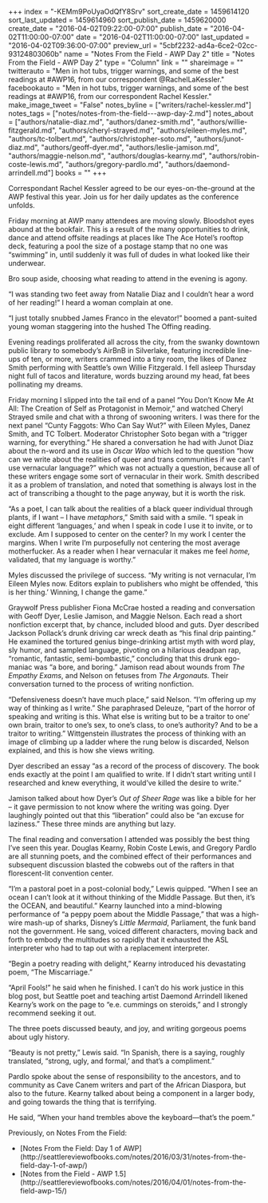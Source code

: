 +++
index = "-KEMm9PoUyaOdQfY8Srv"
sort_create_date = 1459614120
sort_last_updated = 1459614960
sort_publish_date = 1459620000
create_date = "2016-04-02T09:22:00-07:00"
publish_date = "2016-04-02T11:00:00-07:00"
date = "2016-04-02T11:00:00-07:00"
last_updated = "2016-04-02T09:36:00-07:00"
preview_url = "5cbf2232-ad4a-6ce2-02cc-93124803060b"
name = "Notes From the Field - AWP Day 2"
title = "Notes From the Field - AWP Day 2"
type = "Column"
link = ""
shareimage = ""
twitterauto = "Men in hot tubs, trigger warnings, and some of the best readings at #AWP16, from our correspondent @RachelLaKessler."
facebookauto = "Men in hot tubs, trigger warnings, and some of the best readings at #AWP16, from our correspondent Rachel Kessler."
make_image_tweet = "False"
notes_byline = ["writers/rachel-kessler.md"]
notes_tags = ["notes/notes-from-the-field---awp-day-2.md"]
notes_about = ["authors/natalie-diaz.md", "authors/danez-smith.md", "authors/willie-fitzgerald.md", "authors/cheryl-strayed.md", "authors/eileen-myles.md", "authors/tc-tolbert.md", "authors/christopher-soto.md", "authors/junot-diaz.md", "authors/geoff-dyer.md", "authors/leslie-jamison.md", "authors/maggie-nelson.md", "authors/douglas-kearny.md", "authors/robin-coste-lewis.md", "authors/gregory-pardlo.md", "authors/daemond-arrindell.md"]
books = ""
+++
<p class="intro">Correspondant Rachel Kessler agreed to be our eyes-on-the-ground at the AWP festival this year. Join us for her daily updates as the conference unfolds.</p>

Friday morning at AWP many attendees are moving slowly. Bloodshot eyes abound at the bookfair. This is a result of the many opportunities to drink, dance and attend offsite readings at places like The Ace Hotel’s rooftop deck, featuring a pool the size of a postage stamp that no one was “swimming” in, until suddenly it was full of dudes in what looked like their underwear.

Bro soup aside, choosing what reading to attend in the evening is agony. 

“I was standing two feet away from Natalie Diaz and I couldn’t hear a word of her reading!” I heard a woman complain at one. 

“I just totally snubbed James Franco in the elevator!” boomed a pant-suited young woman staggering into the hushed The Offing reading. 

Evening readings proliferated all across the city, from the swanky downtown public library to somebody’s AirBnB in Silverlake, featuring incredible line-ups of ten, or more, writers crammed into a tiny room, the likes of Danez Smith performing with Seattle’s own Willie Fitzgerald. I fell asleep Thursday night full of tacos and literature, words buzzing around my head, fat bees pollinating my dreams.

Friday morning I slipped into the tail end of a panel “You Don’t Know Me At All: The Creation of Self as Protagonist in Memoir,” and watched Cheryl Strayed smile and chat with a throng of swooning writers. I was there for the next panel “Cunty Faggots: Who Can Say Wut?” with Eileen Myles, Danez Smith, and TC Tolbert. Moderator Christopher Soto began with a “trigger warning, for everything.” He shared a conversation he had with Junot Diaz about the n-word and its use in _Oscar_ _Wao_ which led to the question “how can we write about the realities of queer and trans communities if we can’t use vernacular language?” which was not actually a question, because all of these writers engage some sort of vernacular in their work. Smith described it as a problem of translation, and noted that something is always lost in the act of transcribing a thought to the page anyway, but it is worth the risk.

“As a poet, I can talk about the realities of a black queer individual through plants, if I want – I have _metaphors_,” Smith said with a smile. “I speak in eight different ‘languages,’ and when I speak in code I use it to invite, or to exclude. Am I supposed to center on the center? In my work I center the margins. When I write I’m purposefully not centering the most average motherfucker. As a reader when I hear vernacular it makes me feel _home,_ validated, that my language is worthy.”

Myles discussed the privilege of success. “My writing is not vernacular, I’m Eileen Myles now. Editors explain to publishers who might be offended, ‘this is her thing.’ Winning, I change the game.”

Graywolf Press publisher Fiona McCrae hosted a reading and conversation with Geoff Dyer, Leslie Jamison, and Maggie Nelson. Each read a short nonfiction excerpt that, by chance, included blood and guts. Dyer described Jackson Pollack’s drunk driving car wreck death as “his final drip painting.” He examined the tortured genius binge-drinking artist myth with word play, sly humor, and sampled language, pivoting on a hilarious deadpan rap, “romantic, fantastic, semi-bombastic,” concluding that this drunk ego-maniac was “a bore, and boring.” Jamison read about wounds from _The Empathy Exams_, and Nelson on fetuses from _The Argonauts._ Their conversation turned to the process of writing nonfiction.

“Defensiveness doesn’t have much place,” said Nelson. “I’m offering up my way of thinking as I write.” She paraphrased Deleuze, “part of the horror of speaking and writing is this. What else is writing but to be a traitor to one’ own brain, traitor to one’s sex, to one’s class, to one’s authority? And to be a traitor to writing.” Wittgenstein illustrates the process of thinking with an image of climbing up a ladder where the rung below is discarded, Nelson explained, and this is how she views writing.

Dyer described an essay “as a record of the process of discovery. The book ends exactly at the point I am qualified to write. If I didn’t start writing until I researched and knew everything, it would’ve killed the desire to write.”

Jamison talked about how Dyer’s _Out of Sheer Rage_ was like a bible for her – it gave permission to not know where the writing was going. Dyer laughingly pointed out that this “liberation” could also be “an excuse for laziness.” These three minds are anything but lazy. 

The final reading and conversation I attended was possibly the best thing I’ve seen this year. Douglas Kearny, Robin Coste Lewis, and Gregory Pardlo are all stunning poets, and the combined effect of their performances and subsequent discussion blasted the cobwebs out of the rafters in that florescent-lit convention center.

“I’m a pastoral poet in a post-colonial body,” Lewis quipped. “When I see an ocean I can’t look at it without thinking of the Middle Passage. But then, it’s the OCEAN, and beautiful.” Kearny launched into a mind-blowing performance of “a peppy poem about the Middle Passage,” that was a high-wire mash-up of sharks, Disney’s _Little Mermaid_, Parliament, the funk band not the government. He sang, voiced different characters, moving back and forth to embody the multitudes so rapidly that it exhausted the ASL interpreter who had to tap out with a replacement interpreter.

“Begin a poetry reading with delight,” Kearny introduced his devastating poem, “The Miscarriage.” 

“April Fools!” he said when he finished. I can’t do his work justice in this blog post, but Seattle poet and teaching artist Daemond Arrindell likened Kearny’s work on the page to “e.e. cummings on steroids,” and I strongly recommend seeking it out.

The three poets discussed beauty, and joy, and writing gorgeous poems about ugly history.

“Beauty is not pretty,” Lewis said. “In Spanish, there is a saying, roughly translated, “strong, ugly, and formal,’ and that’s a compliment.”

Pardlo spoke about the sense of responsibility to the ancestors, and to community as Cave Canem writers and part of the African Diaspora, but also to the future. Kearny talked about being a component in a larger body, and going towards the thing that is terrifying.

He said, “When your hand trembles above the keyboard—that’s the poem.”

<div class="footer">
Previously, on Notes From the Field:
<ul>
<li>[Notes From the Field: Day 1 of AWP](http://seattlereviewofbooks.com/notes/2016/03/31/notes-from-the-field-day-1-of-awp/)</li>
<li>[Notes from the Field - AWP 1.5](http://seattlereviewofbooks.com/notes/2016/04/01/notes-from-the-field-awp-15/)</li>
</ul>
